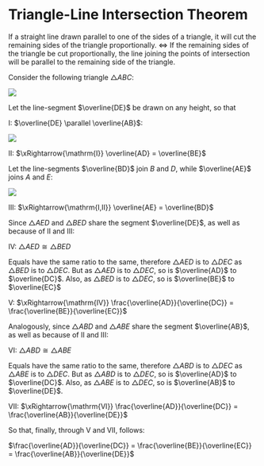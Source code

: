 # Triangle-Line Intersection Theorem

If a straight line drawn parallel to one of the sides of a triangle, it will cut the remaining sides of the triangle proportionally. $\Leftrightarrow$ If the remaining sides of the triangle be cut proportionally, the line joining the points of intersection will be parallel to the remaining side of the triangle.

Consider the following triangle $\triangle{ABC}$:

<img src="/img/triangle_line_intersection_theorem__1.jpg" class="third-width-image"/>

Let the line-segment $\overline{DE}$ be drawn on any height, so that

$\mathrm{I}$: $\overline{DE} \parallel \overline{AB}$:

<img src="/img/triangle_line_intersection_theorem__2.jpg" class="third-width-image"/>

$\mathrm{II}$: $\xRightarrow{\mathrm{I}} \overline{AD} = \overline{BE}$

Let the line-segments $\overline{BD}$ join $B$ and $D$, while $\overline{AE}$ joins $A$ and $E$:

<img src="/img/triangle_line_intersection_theorem__3.jpg" class="third-width-image"/>

$\mathrm{III}$: $\xRightarrow{\mathrm{I,II}} \overline{AE} = \overline{BD}$

Since $\triangle{AED}$ and $\triangle{BED}$ share the segment $\overline{DE}$, as well as because of $\mathrm{II}$ and $\mathrm{III}$:

$\mathrm{IV}$: $\triangle{AED} \cong \triangle{BED}$

Equals have the same ratio to the same, therefore $\triangle{AED}$ is to $\triangle{DEC}$ as $\triangle{BED}$ is to $\triangle{DEC}$. But as $\triangle{AED}$ is to $\triangle{DEC}$, so is $\overline{AD}$ to $\overline{DC}$. Also, as $\triangle{BED}$ is to $\triangle{DEC}$, so is $\overline{BE}$ to $\overline{EC}$

$\mathrm{V}$: $\xRightarrow{\mathrm{IV}} \frac{\overline{AD}}{\overline{DC}} = \frac{\overline{BE}}{\overline{EC}}$

Analogously, since $\triangle{ABD}$ and $\triangle{ABE}$ share the segment $\overline{AB}$, as well as because of $\mathrm{II}$ and $\mathrm{III}$:

$\mathrm{VI}$: $\triangle{ABD} \cong \triangle{ABE}$

Equals have the same ratio to the same, therefore $\triangle{ABD}$ is to $\triangle{DEC}$ as $\triangle{ABE}$ is to $\triangle{DEC}$. But as $\triangle{ABD}$ is to $\triangle{DEC}$, so is $\overline{AD}$ to $\overline{DC}$. Also, as $\triangle{ABE}$ is to $\triangle{DEC}$, so is $\overline{AB}$ to $\overline{DE}$.

$\mathrm{VII}$: $\xRightarrow{\mathrm{VI}} \frac{\overline{AD}}{\overline{DC}} = \frac{\overline{AB}}{\overline{DE}}$

So that, finally, through $\mathrm{V}$ and $\mathrm{VII}$, follows:

$\frac{\overline{AD}}{\overline{DC}} = \frac{\overline{BE}}{\overline{EC}} = \frac{\overline{AB}}{\overline{DE}}$